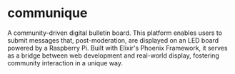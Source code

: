 # communique
A community-driven digital bulletin board. This platform enables users to submit messages that, post-moderation, are displayed on an LED board powered by a Raspberry Pi. Built with Elixir's Phoenix Framework, it serves as a bridge between web development and real-world display, fostering community interaction in a unique way.

